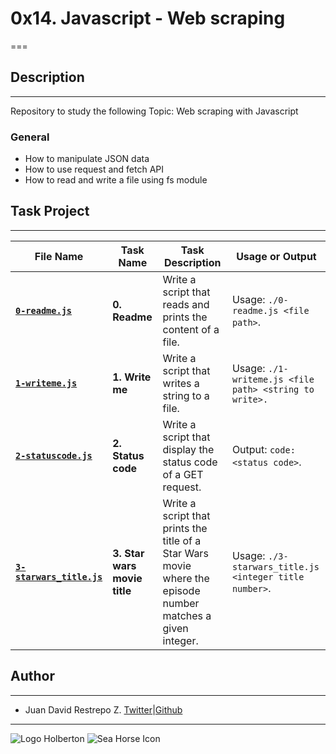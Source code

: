 # 0x14. Javascript - Web scraping

===

## Description

---
Repository to study the following Topic: Web scraping with Javascript

### General

- How to manipulate JSON data
- How to use request and fetch API
- How to read and write a file using fs module

## Task Project

---
File Name|Task Name|Task Description|Usage or Output
---|---|---|---
[**`0-readme.js`**](https://github.com/jdrestre/holbertonschool-higher_level_programming/blob/master/0x14-javascript-web_scraping/0-readme.js)|**0. Readme**|Write a script that reads and prints the content of a file.|Usage: `./0-readme.js <file path>`.
[**`1-writeme.js`**](https://github.com/jdrestre/holbertonschool-higher_level_programming/blob/master/0x14-javascript-web_scraping/1-writeme.js)|**1. Write me**|Write a script that writes a string to a file.|Usage: `./1-writeme.js <file path> <string to write>.`
[**`2-statuscode.js`**](https://github.com/jdrestre/holbertonschool-higher_level_programming/blob/master/0x14-javascript-web_scraping/2-statuscode.js)|**2. Status code**|Write a script that display the status code of a GET request.|Output: `code: <status code>`.
[**`3-starwars_title.js`**](https://github.com/jdrestre/holbertonschool-higher_level_programming/blob/master/0x14-javascript-web_scraping/3-starwars_title.js)|**3. Star wars movie title**|Write a script that prints the title of a Star Wars movie where the episode number matches a given integer.|Usage: `./3-starwars_title.js <integer title number>`.

## Author

---

- Juan David Restrepo Z. [Twitter](https://twitter.com/jdrestre)|[Github](https://github.com/jdrestre)

---
![Logo Holberton](https://www.holbertonschool.com/holberton-logo.png) ![Sea Horse Icon](https://intranet.hbtn.io/assets/holberton-logo-coral-27055cb2f875eb10bf3b3942e52a24581bc0667695bdc856d4f08b469b678000.png)
